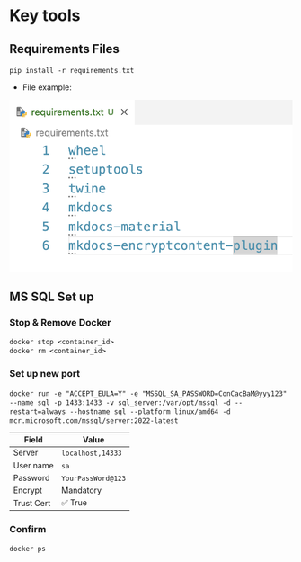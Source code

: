 # Key tools

## Requirements Files

```
pip install -r requirements.txt
```

- File example:

![alt text](<Screenshot 2024-08-27 at 21.41.30.png>)

## MS SQL Set up

### Stop & Remove Docker

```
docker stop <container_id>
docker rm <container_id>
```

### Set up new port

```
docker run -e "ACCEPT_EULA=Y" -e "MSSQL_SA_PASSWORD=ConCacBaM@yyy123" --name sql -p 1433:1433 -v sql_server:/var/opt/mssql -d --restart=always --hostname sql --platform linux/amd64 -d mcr.microsoft.com/mssql/server:2022-latest
```

| Field       | Value                  |
|-------------|------------------------|
| Server      | `localhost,14333`      |
| User name   | `sa`                   |
| Password    | `YourPassWord@123`   |
| Encrypt     | Mandatory              |
| Trust Cert  | ✅ True                |

### Confirm

```
docker ps
```